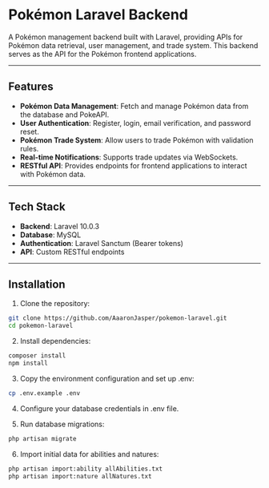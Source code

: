# Pokémon Laravel Backend

A Pokémon management backend built with Laravel, providing APIs for Pokémon data retrieval, user management, and trade system. This backend serves as the API for the Pokémon frontend applications.

---

## Features

-   **Pokémon Data Management**: Fetch and manage Pokémon data from the database and PokeAPI.
-   **User Authentication**: Register, login, email verification, and password reset.
-   **Pokémon Trade System**: Allow users to trade Pokémon with validation rules.
-   **Real-time Notifications**: Supports trade updates via WebSockets.
-   **RESTful API**: Provides endpoints for frontend applications to interact with Pokémon data.

---

## Tech Stack

-   **Backend**: Laravel 10.0.3
-   **Database**: MySQL
-   **Authentication**: Laravel Sanctum (Bearer tokens)
-   **API**: Custom RESTful endpoints

---

## Installation

1. Clone the repository:

```bash
git clone https://github.com/AaaronJasper/pokemon-laravel.git
cd pokemon-laravel
```

2. Install dependencies:

```bash
composer install
npm install
```

3. Copy the environment configuration and set up .env:

```bash
cp .env.example .env
```

4. Configure your database credentials in .env file.

5. Run database migrations:

```bash
php artisan migrate
```

6. Import initial data for abilities and natures:

```bash
php artisan import:ability allAbilities.txt
php artisan import:nature allNatures.txt
```
